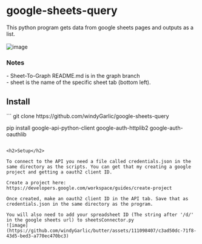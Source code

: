 # google-sheets-query
This python program gets data from google sheets pages and outputs as a list.<br><br>
![image](https://github.com/windyGarlic/google-sheets-query/assets/111098407/a299aa05-6883-4099-8d84-23ac87328448)

<h3>Notes</h3>  
- Sheet-To-Graph README.md is in the graph branch <br>
- sheet is the name of the specific sheet tab (bottom left). 
<h2>Install</h2>
```
git clone https://github.com/windyGarlic/google-sheets-query

pip install google-api-python-client google-auth-httplib2 google-auth-oauthlib
```

<h2>Setup</h2>

To connect to the API you need a file called credentials.json in the same directory as the scripts. You can get that my creating a google project and getting a oauth2 client ID.

Create a project here: https://developers.google.com/workspace/guides/create-project

Once created, make an oauth2 client ID in the API tab. Save that as credentials.json in the same directory as the program.

You will also need to add your spreadsheet ID (The string after '/d/' in the google sheets url) to sheetsConnector.py 
![image](https://github.com/windyGarlic/butter/assets/111098407/c3ad50dc-71f8-43d5-bed3-a770ec470bc3)
